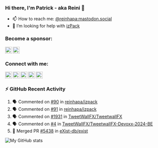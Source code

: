 [facebook]: https://facebook.com/reinhapa
[github]: https://github.com/reinhapa/
[linkedin]: https://inkedin.com/in/preinhart/
[mastodon]: https://mastodon.social/@reinhapa
[twitter]: https://twitter.com/reinhapa
[website]: https://reini.net/
[youtube]: https://www.youtube.com/reinhapa

### Hi there, I'm Patrick - aka Reini 👋

- 📫 How to reach me: [@reinhapa:mastodon.social](https://mastodon.social/@reinhapa)
- 🤔 I’m looking for help with [izPack](https://github.com/izpack/izpack)

<!--
- 🔭 I’m currently working on ...
- 🌱 I’m currently learning ...
- 👯 I’m looking to collaborate on ...
- 🤔 I’m looking for help with ...
- 💬 Ask me about ...
- 📫 How to reach me: ...
- 😄 Pronouns: ...
- ⚡ Fun fact: ...
-->


### Become a sponsor:

[<img align="left" alt="GitHub Sponsor" title="GitHub Sponsor" width="22px" src="https://cdn.jsdelivr.net/npm/simple-icons@v3/icons/github.svg" />](https://github.com/sponsors/reinhapa)
[<img align="left" alt="Patreon" title="Patreon" width="22px" src="https://cdn.jsdelivr.net/npm/simple-icons@v3/icons/patreon.svg" />](https://www.patreon.com/reinhapa)

<br clear="all"/>

### Connect with me:

[<img align="left" alt="my Twitter account" title="my Twitter account" width="22px" src="https://cdn.jsdelivr.net/npm/simple-icons@v3/icons/twitter.svg" />][twitter]
[<img align="left" alt="my Mastodon account" title="my Mastodon account" width="22px" src="https://cdn.jsdelivr.net/npm/simple-icons@v3/icons/mastodon.svg" />][mastodon]
[<img align="left" alt="my LinkedIn profile" title="my LinkedIn profile" width="22px" src="https://cdn.jsdelivr.net/npm/simple-icons@v3/icons/linkedin.svg" />][linkedin]
[<img align="left" alt="my GitHub profile" title="my GitHub profile" width="22px" src="https://cdn.jsdelivr.net/npm/simple-icons@v3/icons/github.svg" />][github]
[<img align="left" alt="my Facebook profile" title="my Facebook profile" width="22px" src="https://cdn.jsdelivr.net/npm/simple-icons@v3/icons/facebook.svg" />][facebook]

<!--
[<img align="left" alt="my Youtube videos" title="my Youtube videos" width="22px" src="https://cdn.jsdelivr.net/npm/simple-icons@v3/icons/youtube.svg" />][youtube]
-->
<br clear="all"/>


### :zap: GitHub Recent Activity

<!--START_SECTION:activity-->
1. 🗣 Commented on [#90](https://github.com/reinhapa/izpack/pull/90#issuecomment-2340114843) in [reinhapa/izpack](https://github.com/reinhapa/izpack)
2. 🗣 Commented on [#91](https://github.com/reinhapa/izpack/pull/91#issuecomment-2340112758) in [reinhapa/izpack](https://github.com/reinhapa/izpack)
3. 🗣 Commented on [#1931](https://github.com/TweetWallFX/TweetwallFX/pull/1931#issuecomment-2340109788) in [TweetWallFX/TweetwallFX](https://github.com/TweetWallFX/TweetwallFX)
4. 🗣 Commented on [#4](https://github.com/TweetWallFX/TweetwallFX-Devoxx-2024-BE/pull/4#issuecomment-2340080675) in [TweetWallFX/TweetwallFX-Devoxx-2024-BE](https://github.com/TweetWallFX/TweetwallFX-Devoxx-2024-BE)
5. 🎉 Merged PR [#5438](https://github.com/eXist-db/exist/pull/5438) in [eXist-db/exist](https://github.com/eXist-db/exist)
<!--END_SECTION:activity-->

![My GitHub stats](https://github-readme-stats.vercel.app/api?username=reinhapa&count_private=true&show_icons=true)
